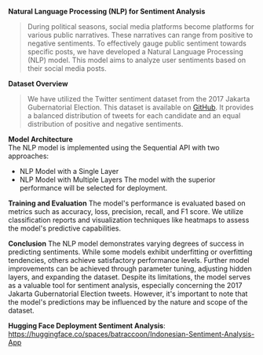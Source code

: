 **Natural Language Processing (NLP) for Sentiment Analysis**
>During political seasons, social media platforms become platforms for various public narratives. These narratives can range from positive to negative sentiments. To effectively gauge public sentiment towards specific posts, we have developed a Natural Language Processing (NLP) model. This model aims to analyze user sentiments based on their social media posts.

**Dataset Overview** 
>We have utilized the Twitter sentiment dataset from the 2017 Jakarta Gubernatorial Election. This dataset is available on [GitHub](https://rizalespe.github.io/Dataset-Sentimen-Analisis-Bahasa-Indonesia/). It provides a balanced distribution of tweets for each candidate and an equal distribution of positive and negative sentiments.


**Model Architecture**  
The NLP model is implemented using the Sequential API with two approaches:

- NLP Model with a Single Layer
- NLP Model with Multiple Layers
The model with the superior performance will be selected for deployment.

**Training and Evaluation**
The model's performance is evaluated based on metrics such as accuracy, loss, precision, recall, and F1 score. We utilize classification reports and visualization techniques like heatmaps to assess the model's predictive capabilities.

**Conclusion**
The NLP model demonstrates varying degrees of success in predicting sentiments. While some models exhibit underfitting or overfitting tendencies, others achieve satisfactory performance levels. Further model improvements can be achieved through parameter tuning, adjusting hidden layers, and expanding the dataset. Despite its limitations, the model serves as a valuable tool for sentiment analysis, especially concerning the 2017 Jakarta Gubernatorial Election tweets. However, it's important to note that the model's predictions may be influenced by the nature and scope of the dataset.


**Hugging Face Deployment Sentiment Analysis**: https://huggingface.co/spaces/batraccoon/Indonesian-Sentiment-Analysis-App

